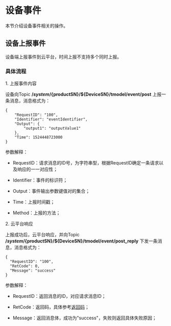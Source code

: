

# 设备事件

本节介绍设备事件相关的操作。

## 设备上报事件

设备端上报事件到云平台，时间上报不支持多个同时上报。

### 具体流程

1\. 上报事件内容  

设备向Topic **/$system/${productSN}/${DeviceSN}/tmodel/event/post** 上报一条消息，消息格式为：

```
{
	"RequestID": "100",
	"Identifier": "eventIdentifier",
	"Output": {
		"output1": "outputValue1"
	},
	"Time": 1524448723000
}
```

参数解释：

- RequestID：请求消息的ID号，为字符串型，根据RequestID确定一条请求以及响应的一一对应性；

- Identifier：事件的标识符；

- Output：事件输出参数键值对的集合；

- Time：上报时间戳；

- Method：上报的方法；

2\. 云平台响应  

上报成功后，云平台响应，并向Topic **/$system/${productSN}/${DeviceSN}/tmodel/event/post_reply** 下发一条消息，消息格式为：

```
{
  "RequestID": "100",
  "RetCode": 0,
  "Message": "success"
}
```

参数解释：

- RequestID：返回消息的ID，对应请求消息ID；

- RetCode：返回码，具体参考[返回码](../../api_guide/retcode)；

- Message：返回消息体，成功为"success"，失败则返回具体失败原因；
